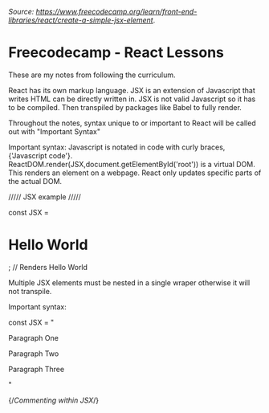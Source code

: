 *Source: https://www.freecodecamp.org/learn/front-end-libraries/react/create-a-simple-jsx-element*. 

# Freecodecamp - React Lessons

These are my notes from following the curriculum.  

React has its own markup language.  JSX is an extension of Javascript that writes HTML can be directly written in.  JSX is not valid Javascript so it has to be compiled.  Then transpiled by packages like Babel to fully render.

Throughout the notes, syntax unique to or important to React will be called out with "Important Syntax"

Important syntax:
Javascript is notated in code with curly braces, {'Javascript code'}.  
ReactDOM.render(JSX,document.getElementById('root')) is a virtual DOM.  This renders an element on a webpage. React only updates specific parts of the actual DOM.

///// JSX example /////

const JSX = <h1>Hello World</h1>;  // Renders Hello World


Multiple JSX elements must be nested in a single wraper otherwise it will not transpile.

Important syntax:

const JSX = 
"<div>
  <p>Paragraph One</p>
  <p>Paragraph Two</p>
  <p>Paragraph Three</p>
</div>"

{/*Commenting within JSX*/}